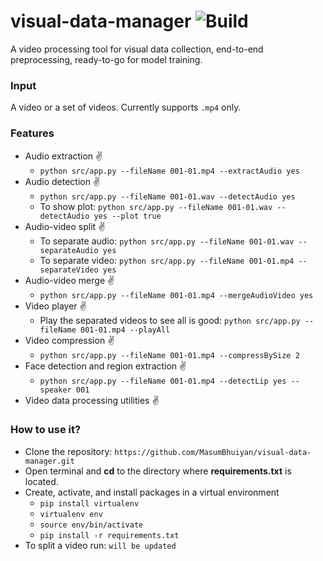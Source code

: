 # visual-data-manager ![Build](https://img.shields.io/badge/Design-passing-Green)
A video processing tool for visual data collection, end-to-end preprocessing, ready-to-go for model training.

### Input
A video or a set of videos. Currently supports ```.mp4``` only. 

### Features

* Audio extraction :v:
  - ```python src/app.py --fileName 001-01.mp4 --extractAudio yes```
* Audio detection :v:
  - ```python src/app.py --fileName 001-01.wav --detectAudio yes```
  - To show plot: ```python src/app.py --fileName 001-01.wav --detectAudio yes --plot true```
* Audio-video split :v:
  - To separate audio: ```python src/app.py --fileName 001-01.wav --separateAudio yes```
  - To separate video: ```python src/app.py --fileName 001-01.mp4 --separateVideo yes```
* Audio-video merge :v:
  - ```python src/app.py --fileName 001-01.mp4 --mergeAudioVideo yes```
* Video player :v:
  - Play the separated videos to see all is good: ```python src/app.py --fileName 001-01.mp4 --playAll```
* Video compression :v:
  - ```python src/app.py --fileName 001-01.mp4 --compressBySize 2```
* Face detection and region extraction :v:
  - ```python src/app.py --fileName 001-01.mp4 --detectLip yes --speaker 001```
* Video data processing utilities :v:

### How to use it?

* Clone the repository: ```https://github.com/MasumBhuiyan/visual-data-manager.git```
* Open terminal and <b>cd</b> to the directory where <b>requirements.txt</b> is located.
* Create, activate, and install packages in a virtual environment
  - ```pip install virtualenv```
  - ```virtualenv env```
  - ```source env/bin/activate```
  - ```pip install -r requirements.txt```
* To split a video run: ```will be updated```
